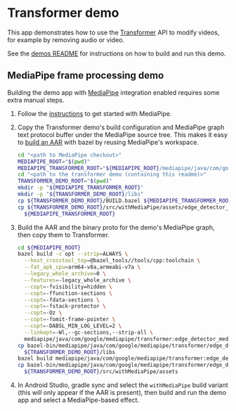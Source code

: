 # Transformer demo

This app demonstrates how to use the [Transformer][] API to modify videos, for
example by removing audio or video.

See the [demos README](../README.md) for instructions on how to build and run
this demo.

## MediaPipe frame processing demo

Building the demo app with [MediaPipe][] integration enabled requires some extra
manual steps.

1.  Follow the
    [instructions](https://ai.google.dev/edge/mediapipe/solutions/guide#get_started)
    to get started with MediaPipe.
1.  Copy the Transformer demo's build configuration and MediaPipe graph text
    protocol buffer under the MediaPipe source tree. This makes it easy to
    [build an AAR][] with bazel by reusing MediaPipe's workspace.

    ```sh
    cd "<path to MediaPipe checkout>"
    MEDIAPIPE_ROOT="$(pwd)"
    MEDIAPIPE_TRANSFORMER_ROOT="${MEDIAPIPE_ROOT}/mediapipe/java/com/google/mediapipe/transformer"
    cd "<path to the transformer demo (containing this readme)>"
    TRANSFORMER_DEMO_ROOT="$(pwd)"
    mkdir -p "${MEDIAPIPE_TRANSFORMER_ROOT}"
    mkdir -p "${TRANSFORMER_DEMO_ROOT}/libs"
    cp ${TRANSFORMER_DEMO_ROOT}/BUILD.bazel ${MEDIAPIPE_TRANSFORMER_ROOT}/BUILD
    cp ${TRANSFORMER_DEMO_ROOT}/src/withMediaPipe/assets/edge_detector_mediapipe_graph.pbtxt \
      ${MEDIAPIPE_TRANSFORMER_ROOT}
    ```

1.  Build the AAR and the binary proto for the demo's MediaPipe graph, then copy
    them to Transformer.

    ```sh
    cd ${MEDIAPIPE_ROOT}
    bazel build -c opt --strip=ALWAYS \
      --host_crosstool_top=@bazel_tools//tools/cpp:toolchain \
      --fat_apk_cpu=arm64-v8a,armeabi-v7a \
      --legacy_whole_archive=0 \
      --features=-legacy_whole_archive \
      --copt=-fvisibility=hidden \
      --copt=-ffunction-sections \
      --copt=-fdata-sections \
      --copt=-fstack-protector \
      --copt=-Oz \
      --copt=-fomit-frame-pointer \
      --copt=-DABSL_MIN_LOG_LEVEL=2 \
      --linkopt=-Wl,--gc-sections,--strip-all \
      mediapipe/java/com/google/mediapipe/transformer:edge_detector_mediapipe_aar.aar
    cp bazel-bin/mediapipe/java/com/google/mediapipe/transformer/edge_detector_mediapipe_aar.aar \
      ${TRANSFORMER_DEMO_ROOT}/libs
    bazel build mediapipe/java/com/google/mediapipe/transformer:edge_detector_binary_graph
    cp bazel-bin/mediapipe/java/com/google/mediapipe/transformer/edge_detector_mediapipe_graph.binarypb \
      ${TRANSFORMER_DEMO_ROOT}/src/withMediaPipe/assets
    ```

1.  In Android Studio, gradle sync and select the `withMediaPipe` build variant
    (this will only appear if the AAR is present), then build and run the demo
    app and select a MediaPipe-based effect.

[Transformer]: https://developer.android.com/media/media3/transformer
[MediaPipe]: https://ai.google.dev/edge/mediapipe/solutions/guide
[build an AAR]: https://ai.google.dev/edge/mediapipe/framework/getting_started/android_archive_library
